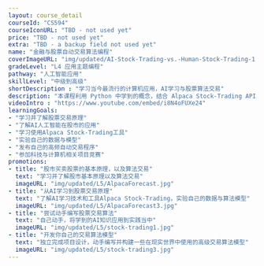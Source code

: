 ```yaml
---
layout: course_detail
courseId: "CS594"
courseIconURL: "TBD - not used yet"
price: "TBD - not used yet"
extra: "TBD - a backup field not used yet"
name: "金融与股票自动交易算法编程"
coverImageURL: "img/updated/AI-Stock-Trading-vs.-Human-Stock-Trading-1.jpg"
gradeLevel: "L4 应用主题编程"
pathway: "人工智能应用"
skillLevel: "中级到高级"
shortDescription : "学习当今最流行的计算机应用，AI学习与股票算法交易"
description: "本课程利用 Python 中学到的概念，结合 Alpaca Stock-Trading API 帮助学生开发自己的股票交易算法。本课程将介绍在股市买卖股票的基本原理，以及算法交易。在课程结束时，我们将学习和构建一些在现实世界中使用的高级交易算法模型。"
videoIntro : "https://www.youtube.com/embed/i8N4oFUXe24"
learningGoals:
- "学习并了解股票交易原理"
- "了解AI人工智能在股市的应用"
- "学习使用Alpaca Stock-Trading工具"
- "实验自己的数据与模型"
- "发布自己的高频自动交易程序"
- "参加科技与计算机相关项目竞赛"
promotions:
- title: "股市买卖股票的基本原理，以及算法交易"
  text: "学习并了解股市基本原理以及算法交易"
  imageURL: "img/updated/L5/AlpacaForecast.jpg"
- title: "从AI学习到股票交易原理"
  text: "了解AI学习技术和工具Alpaca Stock-Trading，实验自己的数据与算法模型"
  imageURL: "img/updated/L5/AlpacaForecast3.jpg"
- title: "尝试动手编写股票交易算法"
  text: "自己动手，将学到的AI知识应用到实践当中"
  imageURL: "img/updated/L5/stock-trading1.jpg"
- title: "开发你自己的交易算法模型"
  text: "独立完成项目设计，动手编写并构建一些在现实世界中使用的高级交易算法模型"
  imageURL: "img/updated/L5/stock-trading3.jpg"
---
```

